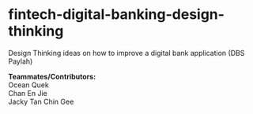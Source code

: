 # fintech-digital-banking-design-thinking
Design Thinking ideas on how to improve a digital bank application (DBS Paylah)

<b>Teammates/Contributors:</b>
  <br>Ocean Quek
  <br>Chan En Jie
  <br>Jacky Tan Chin Gee
